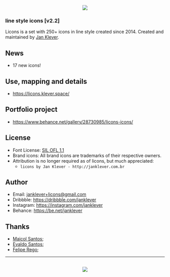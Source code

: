 <p align="center"><img src="http://licons.janklever.com.br/examples/licons.png"/></p>

### line style icons [v2.2]

Licons is a set with 250+ icons in line style created since 2014.
Created and maintained by [Jan Klever](http://janklever.com.br).


## News

- 17 new icons!


## Use, mapping and details

- https://licons.klever.space/


## Portfolio project
- https://www.behance.net/gallery/28730985/licons-icons/

## License
- Font License: [SIL OFL 1.1](http://scripts.sil.org/OFL)
- Brand icons: All brand icons are trademarks of their respective owners.
- Attribution is no longer required as of licons, but much appreciated:
  - `licons by Jan Klever - http://janklever.com.br`


## Author
- Email: janklever+licons@gmail.com
- Dribbble: https://dribbble.com/janklever
- Instagram: https://instagram.com/janklever
- Behance: https://be.net/janklever


## Thanks
- [Maicol Santos](https://github.com/maicol-dg);
- [Evaldo Santos](https://github.com/evaldosantos);
- [Felipe Rego](https://github.com/feliperrego);




---


<p align="center"><br><img src="http://licons.janklever.com.br/examples/logo.png"/></p>
